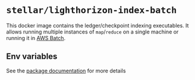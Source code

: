 # `stellar/lighthorizon-index-batch`

This docker image contains the ledger/checkpoint indexing executables. It allows running multiple instances of `map`/`reduce` on a single machine or running it in [AWS Batch](https://aws.amazon.com/batch/).

## Env variables

See the [package documentation](../../index/cmd/batch/doc.go) for more details
